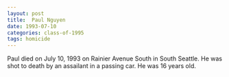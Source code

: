 ```yaml
---
layout: post
title:  Paul Nguyen
date: 1993-07-10
categories: class-of-1995
tags: homicide
---
```

Paul died on July 10, 1993 on Rainier Avenue South in South Seattle. He was shot to death by an assailant in a passing car. He was 16 years old.
